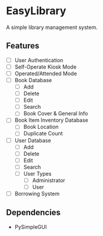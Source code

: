 # EasyLibrary
A simple library management system.

## Features

- [ ] User Authentication
- [ ] Self-Operate Kiosk Mode
- [ ] Operated/Attended Mode
- [ ] Book Database
    - [ ] Add
    - [ ] Delete
    - [ ] Edit
    - [ ] Search
    - [ ] Book Cover & General Info
- [ ] Book Item Inventory Database
    - [ ] Book Location
    - [ ] Duplicate Count
- [ ] User Database
    - [ ] Add
    - [ ] Delete
    - [ ] Edit
    - [ ] Search
    - [ ] User Types
        - [ ] Administrator
        - [ ] User
- [ ] Borrowing System

## Dependencies
- PySimpleGUI